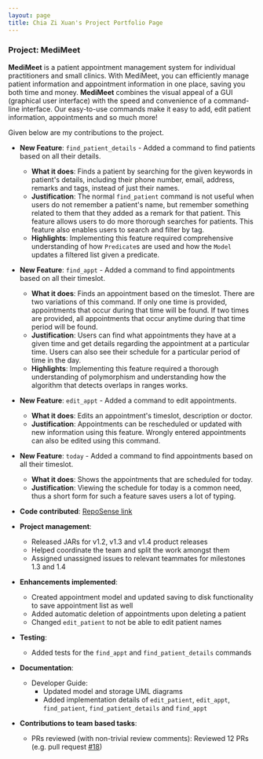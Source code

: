 ```yaml
---
layout: page
title: Chia Zi Xuan's Project Portfolio Page
---
```


### Project: MediMeet

**MediMeet** is a patient appointment management system for individual practitioners and small clinics. With MediMeet, you can efficiently manage patient information and appointment information in one place, saving you both time and money.
**MediMeet** combines the visual appeal of a GUI (graphical user interface) with the speed and convenience of a command-line interface. Our easy-to-use commands make it easy to add, edit patient information, appointments and so much more! 

Given below are my contributions to the project.

* **New Feature**: `find_patient_details` - Added a command to find patients based on all their details.
  * **What it does**: Finds a patient by searching for the given keywords in patient's details, including their phone number, email, address, remarks and tags, instead of just their names.
  * **Justification**: The normal `find_patient` command is not useful when users do not remember a patient's name, but remember something related to them that they added as a remark for that patient. This feature allows users to do more thorough searches for patients. This feature also enables users to search and filter by tag.
  * **Highlights**: Implementing this feature required comprehensive understanding of how `Predicate`s are used and how the `Model` updates a filtered list given a predicate.
  
* **New Feature**: `find_appt` - Added a command to find appointments based on all their timeslot.
  * **What it does**: Finds an appointment based on the timeslot. There are two variations of this command. If only one time is provided, appointments that occur during that time will be found. If two times are provided, all appointments that occur anytime during that time period will be found.
  * **Justification**: Users can find what appointments they have at a given time and get details regarding the appointment at a particular time. Users can also see their schedule for a particular period of time in the day.
  * **Highlights**: Implementing this feature required a thorough understanding of polymorphism and understanding how the algorithm that detects overlaps in ranges works.

* **New Feature**: `edit_appt` - Added a command to edit appointments.
  * **What it does**: Edits an appointment's timeslot, description or doctor.
  * **Justification**: Appointments can be rescheduled or updated with new information using this feature. Wrongly entered appointments can also be edited using this command.

* **New Feature**: `today` - Added a command to find appointments based on all their timeslot.
  * **What it does**: Shows the appointments that are scheduled for today.
  * **Justification**: Viewing the schedule for today is a common need, thus a short form for such a feature saves users a lot of typing.

* **Code contributed**: [RepoSense link](https://nus-cs2103-ay2223s2.github.io/tp-dashboard/?search=zxisatree&breakdown=true&sort=groupTitle&sortWithin=title&since=2023-02-17&timeframe=commit&mergegroup=&groupSelect=groupByRepos&checkedFileTypes=docs~functional-code~test-code~other)

* **Project management**:
	* Released JARs for v1.2, v1.3 and v1.4 product releases
	* Helped coordinate the team and split the work amongst them
	* Assigned unassigned issues to relevant teammates for milestones 1.3 and 1.4

* **Enhancements implemented**:
	* Created appointment model and updated saving to disk functionality to save appointment list as well
	* Added automatic deletion of appointments upon deleting a patient
	* Changed `edit_patient` to not be able to edit patient names

* **Testing**:
	* Added tests for the `find_appt` and `find_patient_details` commands

* **Documentation**:
  * Developer Guide:
	* Updated model and storage UML diagrams
	* Added implementation details of `edit_patient`, `edit_appt`, `find_patient`, `find_patient_details` and `find_appt` 

* **Contributions to team based tasks**:
  * PRs reviewed (with non-trivial review comments): Reviewed 12 PRs (e.g. pull request [#18](https://github.com/AY2223S2-CS2103T-W12-4/tp/pull/18))
